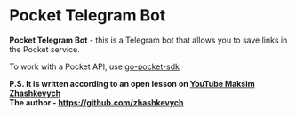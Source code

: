 # Pocket Telegram Bot

**Pocket Telegram Bot** - this is a Telegram bot that allows you to save links in the Pocket service.

To work with a Pocket API, use [go-pocket-sdk](https://github.com/zhashkevych/go-pocket-sdk)

**P.S. It is written according to an open lesson on [YouTube Maksim Zhashkevych](https://www.youtube.com/@MaksimZhashkevych)  
The author - https://github.com/zhashkevych**

